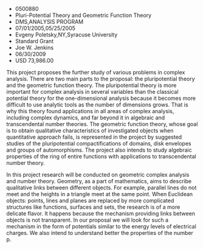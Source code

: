 
* 0500880
* Pluri-Potential Theory and Geometric Function Theory
* DMS,ANALYSIS PROGRAM
* 07/01/2005,05/25/2005
* Evgeny Poletsky,NY,Syracuse University
* Standard Grant
* Joe W. Jenkins
* 06/30/2009
* USD 73,986.00

This project proposes the further study of various problems in complex analysis.
There are two main parts to the proposal: the pluripotential theory and the
geometric function theory. The pluripotential theory is more important for
complex analysis in several variables than the classical potential theory for
the one-dimensional analysis because it becomes more difficult to use analytic
tools as the number of dimensions grows. That is why this theory found
applications in all areas of complex analysis, including complex dynamics, and
far beyond it in algebraic and transcendental number theories. The geometric
function theory, whose goal is to obtain qualitative characteristics of
investigated objects when quantitative approach fails, is represented in the
project by suggested studies of the pluripotential compactifications of domains,
disk envelopes and groups of automorphisms. The project also intends to study
algebraic properties of the ring of entire functions with applications to
transcendental number theory.

In this project research will be conducted on geometric complex analysis and
number theory. Geometry, as a part of mathematics, aims to describe qualitative
links between different objects. For example, parallel lines do not meet and the
heights in a triangle meet at the same point. When Euclidean objects: points,
lines and planes are replaced by more complicated structures like functions,
surfaces and sets, the research is of a more delicate flavor. It happens because
the mechanism providing links between objects is not transparent. In our
proposal we will look for such a mechanism in the form of potentials similar to
the energy levels of electrical charges. We also intend to understand better the
properties of the number p.


